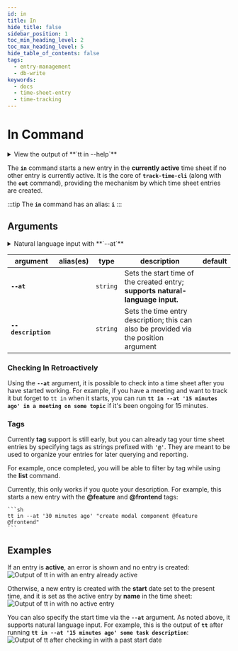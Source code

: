 ```yaml
---
id: in
title: In
hide_title: false
sidebar_position: 1
toc_min_heading_level: 2
toc_max_heading_level: 5
hide_table_of_contents: false
tags:
  - entry-management
  - db-write
keywords:
  - docs
  - time-sheet-entry
  - time-tracking
---
```


# In Command

<details>
  <summary>
    View the output of **`tt in --help`**
  </summary>
  <div>
    ```text
    track-time-cli in [description..]

    Check in to a time sheet

    Options:
      --version      Show version number                            [boolean]
      --at           Check in at a specific time                    [string]
      --description  New description for the specified entry        [string]
      --help         Show help                                      [boolean]
    ```
  </div>
</details>

The **`in`** command starts a new entry in the **currently active** time sheet
if no other entry is currently active. It is the core of **`track-time-cli`**
(along with the **`out`** command), providing the mechanism by which time sheet
entries are created.

:::tip
The **`in`** command has an alias: **`i`**
:::

## Arguments

<details>
  <summary>
    Natural language input with **`--at`**
  </summary>
  <div>

:::tip
<br />
**Natural language** input is supported by the **`--at`** argument.

<br />

For example,
all of the following are valid:

<br />

- **`--at '3 days ago'`**
- **`--at 'five months ago'`**
- **`--at '1 hour and 32 minutes ago'`**
- **`--at 'fourty eight hours ago'`**

<br />

The [**time-speak**][time-speak-url] library is used to parse the input.
:::

  </div>
</details>

| argument | alias(es) | type | description | default |
| ---- | --------- | ---- | ----------- | ------- |
| **`--at`** | | `string` | Sets the start time of the created entry; **supports natural-language input.** | |
| **`--description`** | | `string` | Sets the time entry description; this can also be provided via the position argument | |

### Checking In Retroactively

Using the **`--at`** argument, it is possible to check into a time sheet after
you have started working. For example, if you have a meeting and want to track
it but forget to `tt in` when it starts, you can run
**`tt in --at '15 minutes ago' in a meeting on some topic`** if it's been
ongoing for 15 minutes.

### Tags

Currently **tag** support is still early, but you can already tag your time
sheet entries by specifying tags as strings prefixed with **`'@'`**. They are
meant to be used to organize your entries for later querying and reporting.

For example, once completed, you will be able to filter by tag while using the
**list** command.

Currently, this only works if you quote your description. For example, this
starts a new entry with the **@feature** and **@frontend** tags:

    ```sh
    tt in --at '30 minutes ago' "create modal component @feature @frontend"
    ```

## Examples

If an entry is **active**, an error is shown and no entry is created:
![Output of `tt in` with an entry already active](/img/terminal_screenshots/tt_in_with_active_entry.svg)

Otherwise, a new entry is created with the **start** date set to the present
time, and it is set as the active entry by **name** in the time sheet:
![Output of `tt in` with no active entry](/img/terminal_screenshots/tt_in_with_no_active_entry.svg)

You can also specify the start time via the **`--at`** argument. As noted
above, it supports natural language input. For example, this is the output of
**`tt`** after running **`tt in --at '15 minutes ago' some task description`**:
![Output of `tt` after checking in with a past start date](/img/terminal_screenshots/tt_in_with_at.svg)

[time-speak-url]: https://github.com/f3rno64/time-speak
